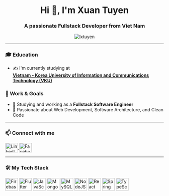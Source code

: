 <h1 align="center">Hi 👋, I'm Xuan Tuyen</h1>
<h3 align="center">A passionate Fullstack Developer from Viet Nam</h3>

<p align="center">
  <img src="https://komarev.com/ghpvc/?username=lxtuyen&label=Profile%20views&color=0e75b6&style=flat" alt="lxtuyen" />
</p>

---

### 🎓 Education

- ✍ I'm currently studying at  
  [**Vietnam - Korea University of Information and Communications Technology (VKU)**](https://daotao.vku.udn.vn/)

### 💼 Work & Goals

- 🧠 Studying and working as a **Fullstack Software Engineer**
- 🚀 Passionate about Web Development, Software Architecture, and Clean Code

---

### 📫 Connect with me

<p align="left">
  <a href="https://linkedin.com/in/tuyển-lê-0980b8287" target="blank">
    <img align="center" src="https://raw.githubusercontent.com/rahuldkjain/github-profile-readme-generator/master/src/images/icons/Social/linked-in-alt.svg" alt="LinkedIn" height="30" width="40" />
  </a>
  <a href="https://fb.com/xuan.tuyen.341810" target="blank">
    <img align="center" src="https://raw.githubusercontent.com/rahuldkjain/github-profile-readme-generator/master/src/images/icons/Social/facebook.svg" alt="Facebook" height="30" width="40" />
  </a>
</p>

---

<h3 align="left">🛠️ My Tech Stack</h3>

<p align="left">
  <img src="https://cdn.jsdelivr.net/gh/devicons/devicon/icons/firebase/firebase-plain.svg" alt="Firebase" width="40" height="40" title="Firebase"/>
  <img src="https://cdn.jsdelivr.net/gh/devicons/devicon/icons/flutter/flutter-original.svg" alt="Flutter" width="40" height="40" title="Flutter"/>
  <img src="https://cdn.jsdelivr.net/gh/devicons/devicon/icons/javascript/javascript-original.svg" alt="JavaScript" width="40" height="40" title="JavaScript"/>
  <img src="https://cdn.jsdelivr.net/gh/devicons/devicon/icons/mongodb/mongodb-original.svg" alt="MongoDB" width="40" height="40" title="MongoDB"/>
  <img src="https://cdn.jsdelivr.net/gh/devicons/devicon/icons/mysql/mysql-original.svg" alt="MySQL" width="40" height="40" title="MySQL"/>
  <img src="https://cdn.jsdelivr.net/gh/devicons/devicon/icons/nodejs/nodejs-original.svg" alt="NodeJS" width="40" height="40" title="NodeJS"/>
  <img src="https://cdn.jsdelivr.net/gh/devicons/devicon/icons/react/react-original.svg" alt="React" width="40" height="40" title="React"/>
  <img src="https://cdn.jsdelivr.net/gh/devicons/devicon/icons/spring/spring-original.svg" alt="Spring" width="40" height="40" title="Spring"/>
  <img src="https://cdn.jsdelivr.net/gh/devicons/devicon/icons/typescript/typescript-original.svg" alt="TypeScript" width="40" height="40" title="TypeScript"/>
</p>

